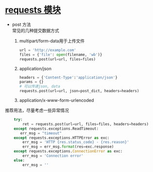 # [requests 模块](https://2.python-requests.org//zh_CN/latest/user/quickstart.html)

* post 方法</br>
常见的几种提交数据方式
    1. multipart/form-data用于上传文件

        ```py
        url = 'http://example.com'
        files = {'file': open(filename, 'wb')}
        requests.post(url=url, files=files)
        ```

    2. application/json

        ```py
        headers = {'Content-Type':'application/json'}
        params = {}
        # 可以传递json, data
        requests.post(url=url, json=post_dict, headers=headers)
        ```

    3. application/x-www-form-urlencoded

推荐用法，尽量考虑一些异常情况

```py
    try:
        ret = requests.post(url=url, files=files, headers=headers)
    except requests.exceptions.ReadTimeout:
       err_msg = "timeout"
    except requests.exceptions.HTTPError as exc:
        err_msg = 'HTTP {res.status_code} - {res.reason}'
        err_msg = err_msg.format(res=exc.response)
    except requests.exceptions.ConnectionError as exc:
        err_msg = 'Connection error'
    else:
        err_msg = ''
```
